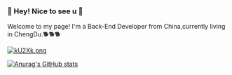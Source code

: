 ### :hatched_chick: Hey! Nice to see u 👋

Welcome to my page!
I'm a Back-End Developer from China,currently living in ChengDu.🐕🐕🐕
<!--
**amonstercat/amonstercat** is a ✨ _special_ ✨ repository because its `README.md` (this file) appears on your GitHub profile.

Here are some ideas to get you started:

- 🔭 I’m currently working on ...
- 🌱 I’m currently learning ...
- 👯 I’m looking to collaborate on ...
- 🤔 I’m looking for help with ...
- 💬 Ask me about ...
- 📫 How to reach me: ...
- 😄 Pronouns: ...
- ⚡ Fun fact: ...
-->

[![kU2Xk.png](https://i.328888.xyz/2023/01/06/kU2Xk.png)](https://imgloc.com/i/kU2Xk)
<!--START_SECTION:activity-->




[![Anurag's GitHub stats](https://github-readme-stats.vercel.app/api?username=amonstercat)](https://github.com/anuraghazra/github-readme-stats)
